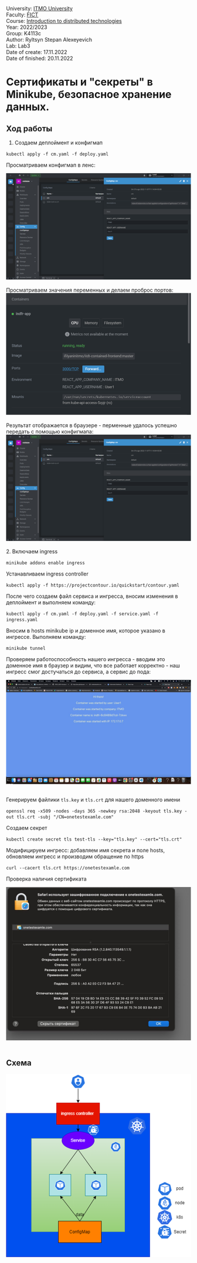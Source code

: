 University: [ITMO University](https://itmo.ru/ru/)  
Faculty: [FICT](https://fict.itmo.ru)  
Course: [Introduction to distributed technologies](https://github.com/itmo-ict-faculty/introduction-to-distributed-technologies)  
Year: 2022/2023  
Group: K4113c    
Author: Ryltsyn Stepan Alexeyevich  
Lab: Lab3  
Date of create: 17.11.2022    
Date of finished: 20.11.2022


# Сертификаты и "секреты" в Minikube, безопасное хранение данных.
## Ход работы 
1. Создаем деплоймент и конфигмап 
```
kubectl apply -f cm.yaml -f deploy.yaml  
``` 
Просматриваем конфигмап в ленс:
<div align = "center"><img src="https://github.com/maesrto2000/-2022_2023-introduction_to_distributed_technologies-k4113c-ryltsyn_s_a/blob/main/Lr3/img/cm_lens.png"></div><br>  
Просматриваем значения переменных и делаем проброс портов:
<div align = "center"><img src="https://github.com/maesrto2000/-2022_2023-introduction_to_distributed_technologies-k4113c-ryltsyn_s_a/blob/main/Lr3/img/env.png"></div><br>
Результат отображается в браузере - перменные удалось успешно передать с помощью конфигмапа:
<div align = "center"><img src="https://github.com/maesrto2000/-2022_2023-introduction_to_distributed_technologies-k4113c-ryltsyn_s_a/blob/main/Lr3/img/cm_lens.png"></div><br>
2. Включаем ingress  
    
```
minikube addons enable ingress   
```

Устанавливаем ingress controller
```
kubectl apply -f https://projectcontour.io/quickstart/contour.yaml
``` 
После чего создаем файл сервиса и ингресса, вносим изменения в деплоймент и выполняем команду:
```
kubectl apply -f cm.yaml -f deploy.yaml -f service.yaml -f ingress.yaml    
``` 
Вносим в hosts minikube ip и доменное имя, которое указано в ингрессе. Выполняем команду:

```
minikube tunnel
```

Проверяем работоспособность нашего ингресса - вводим это доменное имя в браузер и видим, что все работает корректно - наш ингресс смог достучаться до сервиса, а сервис до пода:
<div align = "center"><img src="https://github.com/maesrto2000/-2022_2023-introduction_to_distributed_technologies-k4113c-ryltsyn_s_a/blob/main/Lr3/img/photo_2022-11-18_23-30-53.jpg"></div><br>

Генерируем файлики `tls.key` и `tls.crt` для нашего доменного имени 

```
openssl req -x509 -nodes -days 365 -newkey rsa:2048 -keyout tls.key -out tls.crt -subj "/CN=onetestexamle.com"
``` 
Создаем секрет 

```
kubectl create secret tls test-tls --key="tls.key" --cert="tls.crt"
```
Модифицируем ингресс: добавляем имя секрета и поле hosts, обновляем ингресс и производим обращение по https 
```
curl --cacert tls.crt https://onetestexamle.com  
``` 

Проверка наличия сертификата
<div align = "center"><img src="https://github.com/maesrto2000/-2022_2023-introduction_to_distributed_technologies-k4113c-ryltsyn_s_a/blob/main/Lr3/img/photo_2022-11-19_00-59-29.jpg"></div><br>
 
## Схема
<div align = "center"><img src="https://github.com/maesrto2000/-2022_2023-introduction_to_distributed_technologies-k4113c-ryltsyn_s_a/blob/main/Lr3/img/v1.png"></div> 







